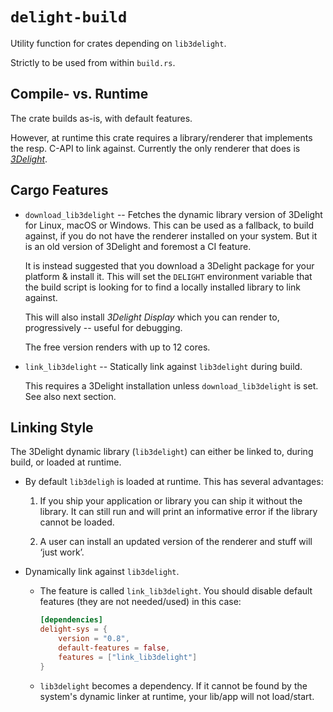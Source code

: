 # `delight-build`
<!-- cargo-rdme start -->

Utility function for crates depending on `lib3delight`.

Strictly to be used from within `build.rs`.

## Compile- vs. Runtime

The crate builds as-is, with default features.

However, at runtime this crate requires a library/renderer that
implements the resp. C-API to link against. Currently the only
renderer that does is [*3Delight*](https://www.3delight.com/).

## Cargo Features

* `download_lib3delight` -- Fetches the dynamic library version of
  3Delight for Linux, macOS or Windows. This can be used as a fallback, to
  build against, if you do not have the renderer installed on your system.
  But it is an old version of 3Delight and foremost a CI feature.

  It is instead suggested that you download a 3Delight package for your
  platform & install it. This will set the `DELIGHT` environment variable
  that the build script is looking for to find a locally installed library
  to link against.

  This will also install *3Delight Display* which you can render to,
  progressively -- useful for debugging.

  The free version renders with up to 12 cores.

* `link_lib3delight` -- Statically link against `lib3delight` during build.

  This requires a 3Delight installation unless `download_lib3delight` is
  set. See also next section.

## Linking Style

The 3Delight dynamic library (`lib3delight`) can either be linked to,
during build, or loaded at runtime.

* By default `lib3deligh` is loaded at runtime. This has several
  advantages:

  1. If you ship your application or library you can ship it without the
     library. It can still run and will print an informative error if the
     library cannot be loaded.

  2. A user can install an updated version of the renderer and stuff will
     ‘just work’.

* Dynamically link against `lib3delight`.

  * The feature is called `link_lib3delight`. You should disable default
    features (they are not needed/used) in this case:

    ```toml
    [dependencies]
    delight-sys = {
        version = "0.8",
        default-features = false,
        features = ["link_lib3delight"]
    }
    ```

  * `lib3delight` becomes a dependency. If it cannot be found by the
    system's dynamic linker at runtime, your lib/app will not load/start.

<!-- cargo-rdme end -->

